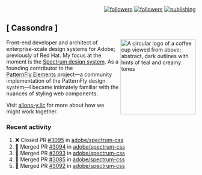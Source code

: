 <p align="right"><a rel="me" href="https://front-end.social/@castastrophe">
    <img alt="followers" title="Follow me on Mastodon" src="https://img.shields.io/mastodon/follow/109297102751309835?domain=https%3A%2F%2Ffront-end.social&label=Follow&logo=mastodon&logoColor=white&style=for-the-badge&labelColor=008080&color=006969"/></a>
  <a href="https://codepen.io/castastrophe/">
    <img alt="followers" title="Follow me on CodePen" src="https://img.shields.io/badge/23-1?color=640464&labelColor=7c007c&style=for-the-badge&logo=codepen&label=Follow"/></a>
<a href="https://castastrophe.medium.com/">
    <img alt="publishing" title="View articles on Medium" src="https://img.shields.io/badge/107-1?color=666&labelColor=444&label=subscribe&logo=medium&logoColor=white&style=for-the-badge"/></a>
</p>

## [&nbsp;Cassondra&nbsp;]

<img align="right" src="https://github-production-user-asset-6210df.s3.amazonaws.com/1840295/253016758-ba468774-1cd3-42c2-8f43-947b5eeb5edf.png" height="200" alt="A circular logo of a coffee cup viewed from above; abstract, dark outlines with hints of teal and creamy tones">

Front-end developer and architect of enterprise-scale design systems for Adobe; previously of Red Hat. My focus at the moment is the [Spectrum design system](https://github.com/adobe/spectrum-css). As a founding contributor to the [PatternFly&nbsp;Elements](https://github.com/patternfly/patternfly-elements) project&mdash;a community implementation of the PatternFly design system&mdash;I became intimately familiar with the nuances of styling web components.

Visit [allons-y.llc](http://allons-y.llc/) for more about how we might work together.

### Recent activity

<!--START_SECTION:activity-->
1. ❌ Closed PR [#3095](https://github.com/adobe/spectrum-css/pull/3095) in [adobe/spectrum-css](https://github.com/adobe/spectrum-css)
2. 🎉 Merged PR [#3094](https://github.com/adobe/spectrum-css/pull/3094) in [adobe/spectrum-css](https://github.com/adobe/spectrum-css)
3. 🎉 Merged PR [#3093](https://github.com/adobe/spectrum-css/pull/3093) in [adobe/spectrum-css](https://github.com/adobe/spectrum-css)
4. 🎉 Merged PR [#3085](https://github.com/adobe/spectrum-css/pull/3085) in [adobe/spectrum-css](https://github.com/adobe/spectrum-css)
5. 🎉 Merged PR [#3092](https://github.com/adobe/spectrum-css/pull/3092) in [adobe/spectrum-css](https://github.com/adobe/spectrum-css)
<!--END_SECTION:activity-->
